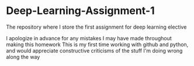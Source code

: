 # Deep-Learning-Assignment-1
The repository where I store the first assignment for deep learning elective

I apologize in advance for any mistakes I may have made throughout making this homework
This is my first time working with github and python, and would appreciate constructive criticisms of the stuff I'm doing wrong along the way
